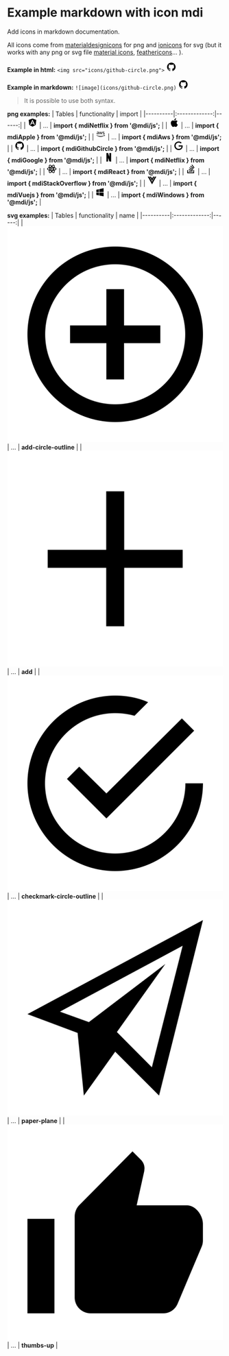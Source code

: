 # Example markdown with icon mdi

Add icons in markdown documentation.

All icons come from [materialdesignicons](https://materialdesignicons.com/) for png and [ionicons](https://ionicons.com/) for svg (but it works with any png or svg file [material icons](https://material.io/resources/icons/?style=baseline), [feathericons](https://feathericons.com/)... ).



**Example in html:**     `<img src="icons/github-circle.png">` <img src="icons/github-circle.png">

**Example in markdown:** `![image](icons/github-circle.png)` ![image](icons/github-circle.png)

> It is possible to use both syntax.

**png examples:**
| Tables   |      functionality      |  import  |
|----------|:-------------:|------:|
| ![image](icons/png/angular.png)        | ...  |       **import { mdiNetflix } from '@mdi/js';** |
| ![image](icons/png/apple.png)          | ...  |         **import { mdiApple } from '@mdi/js';** |
| ![image](icons/png/aws.png)            | ...  |           **import { mdiAws } from '@mdi/js';** |
| ![image](icons/png/github-circle.png)  | ...  |  **import { mdiGithubCircle } from '@mdi/js';** |
| ![image](icons/png/google.png)         | ...  |        **import { mdiGoogle } from '@mdi/js';** |
| ![image](icons/png/netflix.png)        | ...  |       **import { mdiNetflix } from '@mdi/js';** |
| ![image](icons/png/react.png)          | ...  |         **import { mdiReact } from '@mdi/js';** |
| ![image](icons/png/stack-overflow.png) | ...  | **import { mdiStackOverflow } from '@mdi/js';** |
| ![image](icons/png/vuejs.png)          | ...  |         **import { mdiVuejs } from '@mdi/js';** |
| ![image](icons/png/windows.png)        | ...  |       **import { mdiWindows } from '@mdi/js';** |


**svg examples:**
| Tables   |      functionality      |  name  |
|----------|:-------------:|------:|
| ![image](icons/svg/_ionicons_svg_md-add-circle-outline.svg)      | ...  |       **add-circle-outline** |
| ![image](icons/svg/_ionicons_svg_md-add.svg)                     | ...  |                      **add** |
| ![image](icons/svg/_ionicons_svg_md-checkmark-circle-outline.svg)| ...  | **checkmark-circle-outline** |
| ![image](icons/svg/_ionicons_svg_md-paper-plane.svg)             | ...  |              **paper-plane** |
| ![image](icons/svg/_ionicons_svg_md-thumbs-up.svg)               | ...  |                **thumbs-up** |

